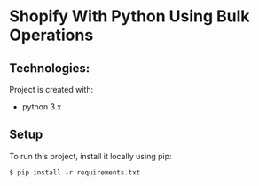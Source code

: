 # Shopify With Python Using Bulk Operations

## Technologies:
Project is created with:
* python 3.x

## Setup
To run this project, install it locally using pip:
```
$ pip install -r requirements.txt
```